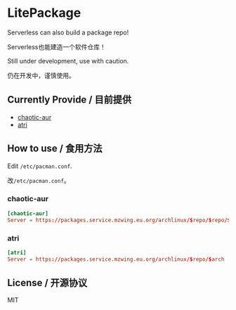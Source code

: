 # LitePackage

Serverless can also build a package repo!

Serverless也能建造一个软件仓库！

Still under development, use with caution.

仍在开发中，谨慎使用。

## Currently Provide / 目前提供

- [chaotic-aur](https://aur.chaotic.cx/)
- [atri](https://github.com/Misaka13514-AUR/PKGBUILDs)

## How to use / 食用方法

Edit `/etc/pacman.conf`.

改`/etc/pacman.conf`。

### chaotic-aur

```conf
[chaotic-aur]
Server = https://packages.service.mzwing.eu.org/archlinux/$repo/$repo/$arch
```

### atri

```conf
[atri]
Server = https://packages.service.mzwing.eu.org/archlinux/$repo/$arch
```

## License / 开源协议

MIT
